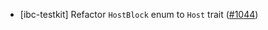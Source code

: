 - [ibc-testkit] Refactor `HostBlock` enum to `Host` trait
  ([\#1044](https://github.com/cosmos/ibc-rs/issues/1044))
